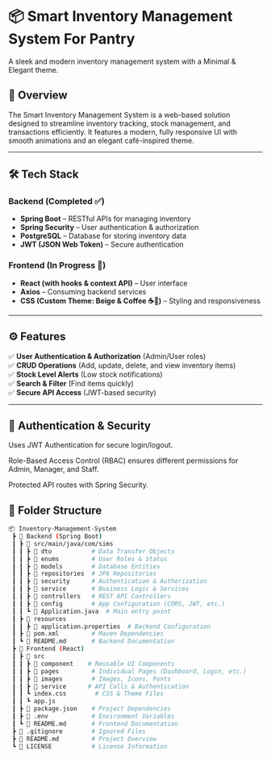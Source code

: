 # 📦 Smart Inventory Management System For Pantry
A sleek and modern inventory management system with a Minimal & Elegant theme.
## 🚀 Overview
The Smart Inventory Management System is a web-based solution designed to streamline inventory tracking, stock management, and transactions efficiently. It features a modern, fully responsive UI with smooth animations and an elegant café-inspired theme.

---

## 🛠️ Tech Stack  

### **Backend** (Completed ✅)  
- **Spring Boot** – RESTful APIs for managing inventory  
- **Spring Security** – User authentication & authorization  
- **PostgreSQL** – Database for storing inventory data  
- **JWT (JSON Web Token)** – Secure authentication  

### **Frontend** (In Progress 🚧)  
- **React (with hooks & context API)** – User interface  
- **Axios** – Consuming backend services  
- **CSS (Custom Theme: Beige & Coffee ☕🍪)** – Styling and responsiveness  

---

## ⚙️ Features  

✅ **User Authentication & Authorization** (Admin/User roles)  
✅ **CRUD Operations** (Add, update, delete, and view inventory items)  
✅ **Stock Level Alerts** (Low stock notifications)  
✅ **Search & Filter** (Find items quickly)  
✅ **Secure API Access** (JWT-based security) 

---

## 🔐 Authentication & Security
Uses JWT Authentication for secure login/logout.

Role-Based Access Control (RBAC) ensures different permissions for Admin, Manager, and Staff.

Protected API routes with Spring Security.

## 📂 Folder Structure  

```bash
📦 Inventory-Management-System  
 ┣ 📂 Backend (Spring Boot)  
 ┃ ┣ 📂 src/main/java/com/sims  
 ┃ ┃ ┣ 📂 dto           # Data Transfer Objects  
 ┃ ┃ ┣ 📂 enums         # User Roles & Status  
 ┃ ┃ ┣ 📂 models        # Database Entities  
 ┃ ┃ ┣ 📂 repositories  # JPA Repositories  
 ┃ ┃ ┣ 📂 security      # Authentication & Authorization  
 ┃ ┃ ┣ 📂 service       # Business Logic & Services  
 ┃ ┃ ┣ 📂 controllers   # REST API Controllers  
 ┃ ┃ ┣ 📂 config        # App Configuration (CORS, JWT, etc.)  
 ┃ ┃ ┗ 📜 Application.java  # Main entry point  
 ┃ ┣ 📂 resources  
 ┃ ┃ ┣ 📜 application.properties  # Backend Configuration   
 ┃ ┣ 📜 pom.xml         # Maven Dependencies  
 ┃ ┗ 📜 README.md       # Backend Documentation  
 ┣ 📂 Frontend (React)  
 ┃ ┣ 📂 src  
 ┃ ┃ ┣ 📂 component    # Reusable UI Components  
 ┃ ┃ ┣ 📂 pages         # Individual Pages (Dashboard, Login, etc.)  
 ┃ ┃ ┣ 📂 images        # Images, Icons, Fonts  
 ┃ ┃ ┣ 📂 service      # API Calls & Authentication  
 ┃ ┃ ┗ index.css        # CSS & Theme Files
 ┃ ┃ ┗ app.js
 ┃ ┣ 📜 package.json    # Project Dependencies  
 ┃ ┣ 📜 .env            # Environment Variables  
 ┃ ┗ 📜 README.md       # Frontend Documentation  
 ┣ 📜 .gitignore        # Ignored Files  
 ┣ 📜 README.md         # Project Overview  
 ┗ 📜 LICENSE           # License Information  

